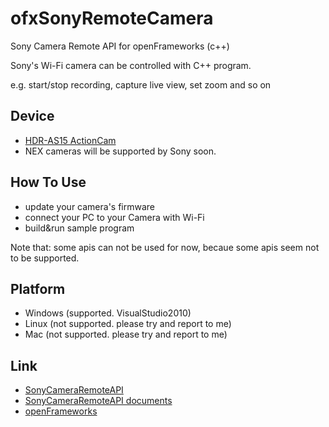 ofxSonyRemoteCamera
===================

Sony Camera Remote API for openFrameworks (c++)

Sony's Wi-Fi camera can be controlled with C++ program.

e.g. start/stop recording, capture live view, set zoom and so on

Device
----------
- [HDR-AS15 ActionCam](http://camera.developer.sony.com/ "HDR-AS15 ActionCam")
- NEX cameras will be supported by Sony soon.

How To Use
----------
- update your camera's firmware
- connect your PC to your Camera with Wi-Fi
- build&run sample program

Note that: some apis can not be used for now, becaue some apis seem not to be supported.

Platform
----------
- Windows (supported. VisualStudio2010) 
- Linux (not supported. please try and report to me) 
- Mac (not supported. please try and report to me) 

Link
----------
- [SonyCameraRemoteAPI](http://camera.developer.sony.com/ "Sony Camera Remote API")
- [SonyCameraRemoteAPI documents](https://camera.developer.sony.com/pages/documents/view/?id=camera_api "Sony Camera Remote API")
- [openFrameworks](http://www.openframeworks.cc/ "openFrameworks")
